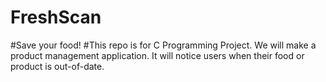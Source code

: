 # FreshScan
#Save your food!
#This repo is for C Programming Project. We will make a product management application. It will notice users when their food or product is out-of-date.
